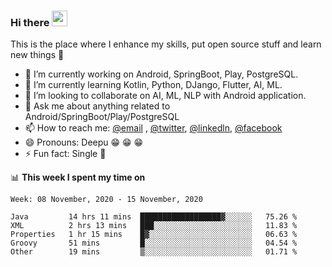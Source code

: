 ### Hi there <img src="https://media.giphy.com/media/hvRJCLFzcasrR4ia7z/giphy.gif" width="25px">
This is the place where I enhance my skills, put open source stuff and learn new things :rofl:

- 🔭 I’m currently working on Android, SpringBoot, Play, PostgreSQL. 
- 🌱 I’m currently learning Kotlin, Python, DJango, Flutter, AI, ML.
- 👯 I’m looking to collaborate on AI, ML, NLP with Android application.
- 💬 Ask me about anything related to Android/SpringBoot/Play/PostgreSQL
- 📫 How to reach me: [@email](deepakgupta7403@gmail.com) , [@twitter](https://twitter.com/deepakgupta7403), [@linkedln](https://in.linkedin.com/in/deepak-gupta-23b3b1113), [@facebook](https://facebook.com/deepakgupta7403)
- 😄 Pronouns: Deepu :grin: :grin: :grin:
- ⚡ Fun fact: Single :grimacing:

📊 **This week I spent my time on**

<!--START_SECTION:waka-->
```text
Week: 08 November, 2020 - 15 November, 2020

Java         14 hrs 11 mins  ██████████████████▓░░░░░░   75.26 % 
XML          2 hrs 13 mins   ███░░░░░░░░░░░░░░░░░░░░░░   11.83 % 
Properties   1 hr 15 mins    █▓░░░░░░░░░░░░░░░░░░░░░░░   06.63 % 
Groovy       51 mins         █░░░░░░░░░░░░░░░░░░░░░░░░   04.54 % 
Other        19 mins         ▒░░░░░░░░░░░░░░░░░░░░░░░░   01.71 % 
```
<!--END_SECTION:waka-->
